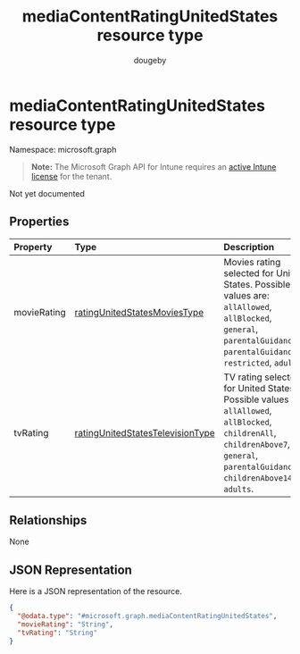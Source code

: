 ﻿---
title: "mediaContentRatingUnitedStates resource type"
description: "Not yet documented"
author: "dougeby"
localization_priority: Normal
ms.prod: "intune"
doc_type: resourcePageType
---

# mediaContentRatingUnitedStates resource type

Namespace: microsoft.graph

> **Note:** The Microsoft Graph API for Intune requires an [active Intune license](https://go.microsoft.com/fwlink/?linkid=839381) for the tenant.

Not yet documented

## Properties

| Property    | Type                                                                                                     | Description                                                                                                                                                                         |
| :---------- | :------------------------------------------------------------------------------------------------------- | :---------------------------------------------------------------------------------------------------------------------------------------------------------------------------------- |
| movieRating | [ratingUnitedStatesMoviesType](../resources/intune-deviceconfig-ratingunitedstatesmoviestype.md)         | Movies rating selected for United States. Possible values are: `allAllowed`, `allBlocked`, `general`, `parentalGuidance`, `parentalGuidance13`, `restricted`, `adults`.             |
| tvRating    | [ratingUnitedStatesTelevisionType](../resources/intune-deviceconfig-ratingunitedstatestelevisiontype.md) | TV rating selected for United States. Possible values are: `allAllowed`, `allBlocked`, `childrenAll`, `childrenAbove7`, `general`, `parentalGuidance`, `childrenAbove14`, `adults`. |

## Relationships

None

## JSON Representation

Here is a JSON representation of the resource.

<!-- {
  "blockType": "resource",
  "@odata.type": "microsoft.graph.mediaContentRatingUnitedStates"
}
-->

```json
{
  "@odata.type": "#microsoft.graph.mediaContentRatingUnitedStates",
  "movieRating": "String",
  "tvRating": "String"
}
```
